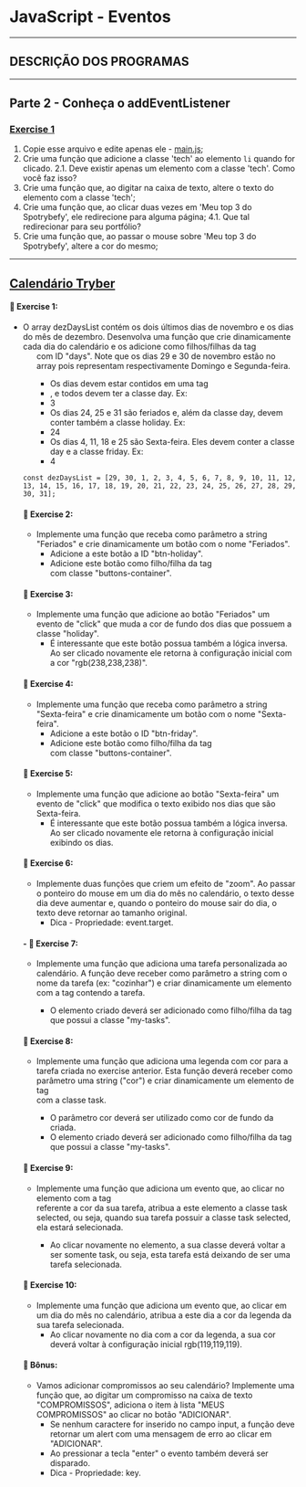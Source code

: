 # JavaScript - Eventos

---

## DESCRIÇÃO DOS PROGRAMAS

---

## Parte 2 - Conheça o addEventListener

### [Exercise 1](./exercise1/)

1. Copie esse arquivo e edite apenas ele - [main.js](./exercise1/main.js);
2. Crie uma função que adicione a classe 'tech' ao elemento `li` quando for clicado.
2.1. Deve existir apenas um elemento com a classe 'tech'. Como você faz isso?
3. Crie uma função que, ao digitar na caixa de texto, altere o texto do elemento com a classe 'tech';
4. Crie uma função que, ao clicar duas vezes em 'Meu top 3 do Spotrybefy', ele redirecione para alguma página;
4.1. Que tal redirecionar para seu portfólio?
5. Crie uma função que, ao passar o mouse sobre 'Meu top 3 do Spotrybefy', altere a cor do mesmo;

---

## [Calendário Tryber](./calendario-trybe/)

#### 🚀 Exercise 1:
- O array dezDaysList contém os dois últimos dias de novembro e os dias do mês de dezembro. Desenvolva uma função que crie dinamicamente cada dia do calendário e os adicione como filhos/filhas da tag <ul> com ID "days". Note que os dias 29 e 30 de novembro estão no array pois representam respectivamente Domingo e Segunda-feira.
    - Os dias devem estar contidos em uma tag <li>, e todos devem ter a classe day. Ex: <li class="day">3</li>
    - Os dias 24, 25 e 31 são feriados e, além da classe day, devem conter também a classe holiday. Ex: <li class="day holiday">24</li>
    - Os dias 4, 11, 18 e 25 são Sexta-feira. Eles devem conter a classe day e a classe friday. Ex: <li class="day friday">4</li>

```
const dezDaysList = [29, 30, 1, 2, 3, 4, 5, 6, 7, 8, 9, 10, 11, 12, 13, 14, 15, 16, 17, 18, 19, 20, 21, 22, 23, 24, 25, 26, 27, 28, 29, 30, 31];
```

#### 🚀 Exercise 2:
- Implemente uma função que receba como parâmetro a string "Feriados" e crie dinamicamente um botão com o nome "Feriados".
    - Adicione a este botão a ID "btn-holiday".
    - Adicione este botão como filho/filha da tag <div> com classe "buttons-container".

#### 🚀 Exercise 3:
- Implemente uma função que adicione ao botão "Feriados" um evento de "click" que muda a cor de fundo dos dias que possuem a classe "holiday".
    - É interessante que este botão possua também a lógica inversa. Ao ser clicado novamente ele retorna à configuração inicial com a cor "rgb(238,238,238)".

#### 🚀 Exercise 4:
- Implemente uma função que receba como parâmetro a string "Sexta-feira" e crie dinamicamente um botão com o nome "Sexta-feira".
    - Adicione a este botão o ID "btn-friday".
    - Adicione este botão como filho/filha da tag <div> com classe "buttons-container".  

#### 🚀 Exercise 5:
- Implemente uma função que adicione ao botão "Sexta-feira" um evento de "click" que modifica o texto exibido nos dias que são Sexta-feira.
    - É interessante que este botão possua também a lógica inversa. Ao ser clicado novamente ele retorna à configuração inicial exibindo os dias.

#### 🚀 Exercise 6:
- Implemente duas funções que criem um efeito de "zoom". Ao passar o ponteiro do mouse em um dia do mês no calendário, o texto desse dia deve aumentar e, quando o ponteiro do mouse sair do dia, o texto deve retornar ao tamanho original.
    - Dica - Propriedade: event.target.

#### - 🚀 Exercise 7:
- Implemente uma função que adiciona uma tarefa personalizada ao calendário. A função deve receber como parâmetro a string com o nome da tarefa (ex: "cozinhar") e criar dinamicamente um elemento com a tag <span> contendo a tarefa.
    - O elemento criado deverá ser adicionado como filho/filha da tag <div> que possui a classe "my-tasks".

#### 🚀 Exercise 8:
- Implemente uma função que adiciona uma legenda com cor para a tarefa criada no exercise anterior. Esta função deverá receber como parâmetro uma string ("cor") e criar dinamicamente um elemento de tag <div> com a classe task.
    - O parâmetro cor deverá ser utilizado como cor de fundo da <div> criada.
    - O elemento criado deverá ser adicionado como filho/filha da tag <div> que possui a classe "my-tasks".

#### 🚀 Exercise 9:
- Implemente uma função que adiciona um evento que, ao clicar no elemento com a tag <div> referente a cor da sua tarefa, atribua a este elemento a classe task selected, ou seja, quando sua tarefa possuir a classe task selected, ela estará selecionada.
    - Ao clicar novamente no elemento, a sua classe deverá voltar a ser somente task, ou seja, esta tarefa está deixando de ser uma tarefa selecionada.

#### 🚀 Exercise 10:
- Implemente uma função que adiciona um evento que, ao clicar em um dia do mês no calendário, atribua a este dia a cor da legenda da sua tarefa selecionada.
    - Ao clicar novamente no dia com a cor da legenda, a sua cor deverá voltar à configuração inicial rgb(119,119,119).  

#### 🚀 Bônus:
- Vamos adicionar compromissos ao seu calendário? Implemente uma função que, ao digitar um compromisso na caixa de texto "COMPROMISSOS", adiciona o item à lista "MEUS COMPROMISSOS" ao clicar no botão "ADICIONAR".
    - Se nenhum caractere for inserido no campo input, a função deve retornar um alert com uma mensagem de erro ao clicar em "ADICIONAR".
    - Ao pressionar a tecla "enter" o evento também deverá ser disparado.
    - Dica - Propriedade: key. 